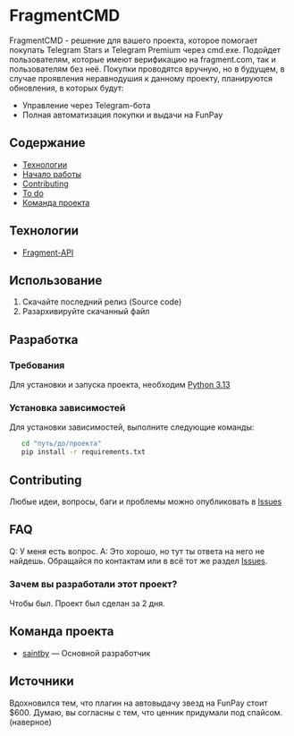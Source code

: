# FragmentCMD
FragmentCMD - решение для вашего проекта, которое помогает покупать Telegram Stars и Telegram Premium через cmd.exe. Подойдет пользователям, которые имеют верификацию на fragment.com, так и пользователям без неё. Покупки проводятся вручную, но в будущем, в случае проявления неравнодушия к данному проекту, планируются обновления, в которых будут:

- Управление через Telegram-бота
- Полная автоматизация покупки и выдачи на FunPay

## Содержание
- [Технологии](#технологии)
- [Начало работы](#начало-работы)
- [Contributing](#contributing)
- [To do](#to-do)
- [Команда проекта](#команда-проекта)

## Технологии
- [Fragment-API](https://fragment-api.net/)

## Использование

1. Скачайте последний релиз (Source code)
2. Разархивируйте скачанный файл

## Разработка

### Требования
Для установки и запуска проекта, необходим [Python 3.13](https://www.python.org/ftp/python/3.13.3/python-3.13.3-amd64.exe)

### Установка зависимостей
Для установки зависимостей, выполните следующие команды:
```sh
   cd "путь/до/проекта"
   pip install -r requirements.txt
```

## Contributing
Любые идеи, вопросы, баги и проблемы можно опубликовать в [Issues](https://github.com/saintby/FragmentCMD/issues)

## FAQ 
Q: У меня есть вопрос.
A: Это хорошо, но тут ты ответа на него не найдешь. Обращайся по контактам или в всё тот же раздел [Issues](https://github.com/saintby/FragmentCMD/issues).

### Зачем вы разработали этот проект?
Чтобы был. Проект был сделан за 2 дня.

## Команда проекта

- [saintby](tg://resolve?domain=maybewearedxxd) — Основной разработчик

## Источники
Вдохновился тем, что плагин на автовыдачу звезд на FunPay стоит $600. Думаю, вы согласны с тем, что ценник придумали под спайсом. (наверное)
